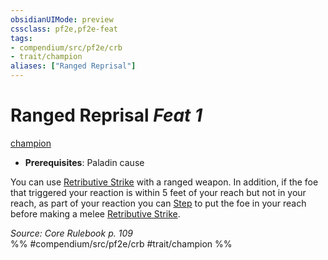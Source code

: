 ```yaml
---
obsidianUIMode: preview
cssclass: pf2e,pf2e-feat
tags:
- compendium/src/pf2e/crb
- trait/champion
aliases: ["Ranged Reprisal"]
---
```

# Ranged Reprisal  *Feat 1*  
[champion](Reference/Rules/Traits/champion.md "Champion Class Trait")  

- **Prerequisites**: Paladin cause

You can use [Retributive Strike](Reference/Rules/Actions/retributive-strike.md) with a ranged weapon. In addition, if the foe that triggered your reaction is within 5 feet of your reach but not in your reach, as part of your reaction you can [Step](step.md) to put the foe in your reach before making a melee [Retributive Strike](Reference/Rules/Actions/retributive-strike.md).

*Source: Core Rulebook p. 109*  
%% #compendium/src/pf2e/crb #trait/champion %%